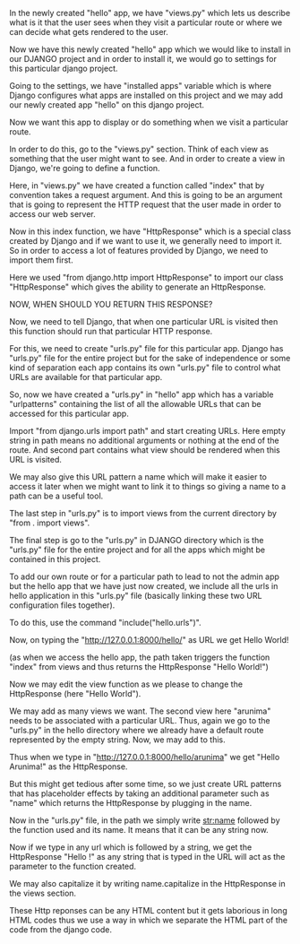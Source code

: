 In the newly created "hello" app, we have "views.py" which lets us describe what is it that the user sees when they visit a particular route or where we can decide what gets rendered to the user.

Now we have this newly created "hello" app which we would like to install in our DJANGO project and in order to install it, we would go to settings for this particular django project.

Going to the settings, we have "installed apps" variable which is where Django configures what apps are installed on this project and we may add our newly created app "hello" on this django project.

Now we want this app to display or do something when we visit a particular route.

In order to do this, go to the "views.py" section. Think of each view as something that the user might want to see. And in order to create a view in Django, we're going to define a function.

Here, in "views.py" we have created a function called "index" that by convention takes a request argument. And this is going to be an argument that is going to represent the HTTP request that the user made in order to access our web server.

Now in this index function, we have "HttpResponse" which is a special class created by Django and if we want to use it, we generally need to import it. So in order to access a lot of features provided by Django, we need to import them first.

Here we used "from django.http import HttpResponse" to import our class "HttpResponse" which gives the ability to generate an HttpResponse.

NOW, WHEN SHOULD YOU RETURN THIS RESPONSE?

Now, we need to tell Django, that when one particular URL is visited then this function should run that particular HTTP response.

For this, we need to create "urls.py" file for this particular app. Django has "urls.py" file for the entire project but for the sake of independence or some kind of separation each app contains its own "urls.py" file to control what URLs are available for that particular app.

So, now we have created a "urls.py"  in "hello" app which has a variable "urlpatterns" containing the list of all the allowable URLs that can be accessed for this particular app.

Import "from django.urls import path" and start creating URLs. Here empty string in path means no additional arguments or nothing at the end of the route. And second part contains what view should be rendered when this URL is visited.

We may also give this URL pattern a name which will make it easier to access it later when we might want to link it to things so giving a name to a path can be a useful tool.

The last step in "urls.py" is to import views from the current directory by "from . import views".

The final step is go to the "urls.py" in DJANGO directory which is the "urls.py" file for the entire project and for all the apps which might be contained in this project.

To add our own route or for a particular path to lead to not the admin app but the hello app that we have just now created, we include all the urls in hello application in this "urls.py" file (basically linking these two URL configuration files together).

To do this, use the command "include("hello.urls")".

Now, on typing the "http://127.0.0.1:8000/hello/" as URL we get Hello World!

(as when we access the hello app, the path taken triggers the function "index" from views and thus returns the HttpResponse "Hello World!")

Now we may edit the view function as we please to change the HttpResponse (here "Hello World").

We may add as many views we want. The second view here "arunima" needs to be associated with a particular URL. Thus, again we go to the "urls.py" in the hello directory where we already have a default route represented by the empty string. Now, we may add to this.

Thus when we type in "http://127.0.0.1:8000/hello/arunima" we get "Hello Arunima!" as the HttpResponse.

But this might get tedious after some time, so we just create URL patterns that has placeholder effects by taking an additional parameter such as "name" which returns the HttpResponse by plugging in the name.

Now in the "urls.py" file, in the path we simply write <str:name> followed by the function used and its name. It means that it can be any string now.

Now if we type in any url which is followed by a string, we get the HttpResponse "Hello <String>!" as any string that is typed in the URL will act as the parameter to the function created.

We may also capitalize it by writing name.capitalize in the HttpResponse in the views section.

These Http reponses can be any HTML content but it gets laborious in long HTML codes thus we use a way in which we separate the HTML part of the code from the django code. 